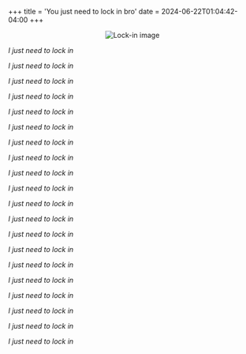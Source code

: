 +++
title = 'You just need to lock in bro'
date = 2024-06-22T01:04:42-04:00
+++

<p align="center">
  <img src="/images/lock-in.jpeg" alt="Lock-in image"/>
</p>

_I just need to lock in_

_I just need to lock in_

_I just need to lock in_

_I just need to lock in_

_I just need to lock in_

_I just need to lock in_

_I just need to lock in_

_I just need to lock in_

_I just need to lock in_

_I just need to lock in_

_I just need to lock in_

_I just need to lock in_

_I just need to lock in_

_I just need to lock in_

_I just need to lock in_

_I just need to lock in_

_I just need to lock in_

_I just need to lock in_

_I just need to lock in_

_I just need to lock in_
